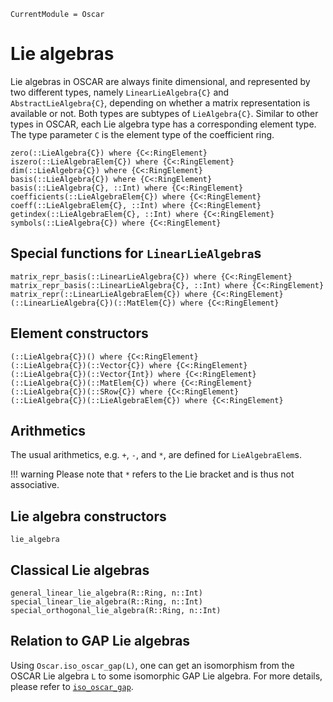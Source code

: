 ```@meta
CurrentModule = Oscar
```

# Lie algebras

Lie algebras in OSCAR are always finite dimensional, and represented by two different types,
namely `LinearLieAlgebra{C}` and `AbstractLieAlgebra{C}`, depending on whether a matrix
representation is available or not.
Both types are subtypes of `LieAlgebra{C}`. Similar to other types in OSCAR, each Lie algebra
type has a corresponding element type.
The type parameter `C` is the element type of the coefficient ring. 

```@docs
zero(::LieAlgebra{C}) where {C<:RingElement}
iszero(::LieAlgebraElem{C}) where {C<:RingElement}
dim(::LieAlgebra{C}) where {C<:RingElement}
basis(::LieAlgebra{C}) where {C<:RingElement}
basis(::LieAlgebra{C}, ::Int) where {C<:RingElement}
coefficients(::LieAlgebraElem{C}) where {C<:RingElement}
coeff(::LieAlgebraElem{C}, ::Int) where {C<:RingElement}
getindex(::LieAlgebraElem{C}, ::Int) where {C<:RingElement}
symbols(::LieAlgebra{C}) where {C<:RingElement}
```

## Special functions for `LinearLieAlgebra`s

```@docs
matrix_repr_basis(::LinearLieAlgebra{C}) where {C<:RingElement}
matrix_repr_basis(::LinearLieAlgebra{C}, ::Int) where {C<:RingElement}
matrix_repr(::LinearLieAlgebraElem{C}) where {C<:RingElement}
(::LinearLieAlgebra{C})(::MatElem{C}) where {C<:RingElement}
```

## Element constructors

```@docs
(::LieAlgebra{C})() where {C<:RingElement}
(::LieAlgebra{C})(::Vector{C}) where {C<:RingElement}
(::LieAlgebra{C})(::Vector{Int}) where {C<:RingElement}
(::LieAlgebra{C})(::MatElem{C}) where {C<:RingElement}
(::LieAlgebra{C})(::SRow{C}) where {C<:RingElement}
(::LieAlgebra{C})(::LieAlgebraElem{C}) where {C<:RingElement}
```

## Arithmetics
The usual arithmetics, e.g. `+`, `-`, and `*`, are defined for `LieAlgebraElem`s.

!!! warning
    Please note that `*` refers to the Lie bracket and is thus not associative.

## Lie algebra constructors

```@docs
lie_algebra
```

## Classical Lie algebras

```@docs
general_linear_lie_algebra(R::Ring, n::Int)
special_linear_lie_algebra(R::Ring, n::Int)
special_orthogonal_lie_algebra(R::Ring, n::Int)
```

## Relation to GAP Lie algebras

Using `Oscar.iso_oscar_gap(L)`, one can get an isomorphism from the OSCAR Lie algebra `L`
to some isomorphic GAP Lie algebra. For more details, please refer to [`iso_oscar_gap`](@ref).
